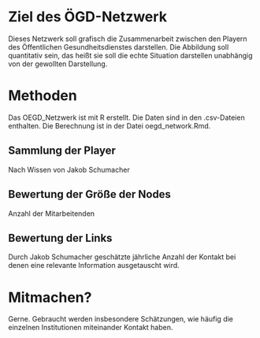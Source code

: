# Ziel des ÖGD-Netzwerk
Dieses Netzwerk soll grafisch die Zusammenarbeit zwischen den Playern des Öffentlichen Gesundheitsdienstes darstellen. Die Abbildung soll quantitativ sein, das heißt sie soll die echte Situation darstellen unabhängig von der gewollten Darstellung.

# Methoden
Das OEGD_Netzwerk ist mit R erstellt. Die Daten sind in den .csv-Dateien enthalten. Die Berechnung ist in der Datei oegd_network.Rmd.

## Sammlung der Player
Nach Wissen von Jakob Schumacher

## Bewertung der Größe der Nodes
Anzahl der Mitarbeitenden

## Bewertung der Links
Durch Jakob Schumacher geschätzte jährliche Anzahl der Kontakt bei denen eine relevante Information ausgetauscht wird. 

# Mitmachen?
Gerne. Gebraucht werden insbesondere Schätzungen, wie häufig die einzelnen Institutionen miteinander Kontakt haben.